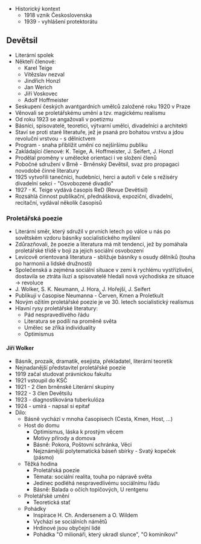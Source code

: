 - Historický kontext 
    - 1918 vznik Československa 
    - 1939 - vyhlášení protektorátu 
## Devětsil 
- Literární spolek 
- Někteří členové: 
    - Karel Teige 
    - Vítězslav nezval 
    - Jindřich Honzl 
    - Jan Werich 
    - Jiří Voskovec 
    - Adolf Hoffmeister 
- Seskupení českých avantgardních umělců založené roku 1920 v Praze 
- Věnovali se proletářskému umění a tzv. magickému realismu 
- Od roku 1923 se angažovali v poetizmu 
- Básníci, spisovatelé, teoretici, výtvarní umělci, divadelníci a architekti 
- Staví se proti staré literatuře, jež je psaná pro bohatou vrstvu a jdou revoluční vrstvou - s dělnictvem 
- Program - snaha přiblížit umění co nejširšímu publiku 
- Zakládající členové: K. Teige, A. Hoffmeister, J. Seifert, J. Honzl 
- Prodělal proměny v umělecké orientaci i ve složení členů 
- Pobočné sdružení v Brně - Brněnský Devětsil, svaz pro propagaci novodobé činné literatury 
- 1925 vytvořili tanečníci, hudebníci, herci a autoři v čele s režiséry divadelní sekci - "Osvobozené divadlo" 
- 1927 - K. Teige vydává časopis ReD (Revue Devětisil) 
- Rozsáhlá činnost publikační, přednášková, expoziční, divadelní, recitační, vydával několik časopisů 
### Proletářská poezie 
- Literární směr, který sdružil v prvních letech po válce u nás po sovětském vzdoru básníky socialistického myšlení 
- Zdůrazňovali, že poezie a literatura má mít tendenci, jež by pomáhala proletářské třídě v boji za jejich sociální osvobození 
- Levicově orientovaná literatura - sbližuje básníky s osudy dělníků (touha po harmonii a lidské družnosti) 
- Společenská a zejména sociální situace v zemi k rychlému vystřízlivění, dostavila se ztráta iluzí a spisovatelé hledali nová východiska ze situace -> revoluce 
- J. Wolker, S. K. Neumann, J. Hora, J. Hořejší, J. Seifert 
- Publikují v časopise Neumanna - Červen, Kmen a Proletkult 
- Novým ožitím proletářské poezie je ve 30. letech socialistický realismus 
- Hlavní rysy proletářské literatury: 
    - Pád nespravedlivého řádu 
    - Literatura se podílí na proměně světa
    - Umělec se zříká individuality 
    - Optimismus 
#### Jiří Wolker 
- Básník, prozaik, dramatik, esejista, překladatel, literární teoretik 
- Nejnadanější představitel proletářské poezie 
- 1919 začal studovat právnickou fakultu 
- 1921 vstoupil do KSČ 
- 1921 - 2 člen brněnské Literární skupiny 
- 1922 - 3 člen Devětsilu 
- 1923 - diagnostikována tuberkulóza 
- 1924 - umírá - napsal si epitaf 
- Dílo: 
    - Básně vychází v mnoha časopisech (Cesta, Kmen, Host, …) 
    - Host do domu 
        - Optimismus, láska k prostým věcem 
        - Motivy přírody a domova 
        - Básně: Pokora, Poštovní schránka, Věci 
        - Nejznámější polytematická báseň sbírky - Svatý kopeček (pásmo)  
    - Těžká hodina 
        - Proletářská poezie 
        - Témata: sociální realita, touha po nápravě světa 
        - Jedinec podléhá nespravedlivému sociálnímu řádu 
        - Básně: Balada o očích topičových, U rentgenu 
    - Proletářské umění 
        - Teoretická stať 
    - Pohádky
        - Inspirace H. Ch. Andersenem a O. Wildem 
        - Vychází se sociálních námětů 
        - Hrdinové jsou obyčejní lidé 
        - Pohádka "O milionáři, který ukradl slunce", "O kominíkovi"